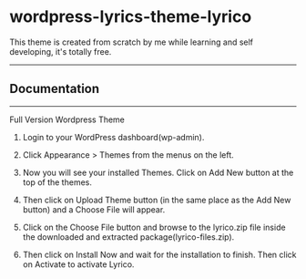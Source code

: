 # wordpress-lyrics-theme-lyrico
This theme is created from scratch by me while learning and self developing, it's totally free. 

***
## Documentation
***
Full Version Wordpress Theme

1. Login to your WordPress dashboard(wp-admin).

2. Click Appearance > Themes from the menus on the left.

3. Now you will see your installed Themes. Click on Add New button at the top of the themes.

4. Then click on Upload Theme button (in the same place as the Add New button) and a Choose File will appear.

5. Click on the Choose File button and browse to the lyrico.zip file inside the downloaded and extracted package(lyrico-files.zip).

6. Then click on Install Now and wait for the installation to finish. Then click on Activate to activate Lyrico.
